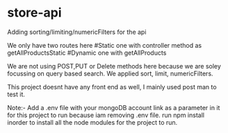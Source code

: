 # store-api
Adding sorting/limiting/numericFilters for the api 

We only have two routes here 
#Static one with controller method as getAllProductsStatic
#Dynamic one with getAllProducts 

We are not using POST,PUT or Delete methods here because we are soley focussing on query based search.
We applied sort, limit, numericFilters.

This project doesnt have any front end as well, I mainly used post man to test it.

Note:-
Add a .env file with your mongoDB account link as a parameter in it for this project to run because iam removing .env file.
run npm install inorder to install all the node modules for the project to run.
